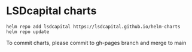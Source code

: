 # LSDcapital charts

```
helm repo add lsdcapital https://lsdcapital.github.io/helm-charts
helm repo update
```

To commit charts, please commit to gh-pages branch and merge to main
